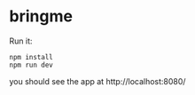 # bringme

Run it:

```
npm install
npm run dev
```

you should see the app at http://localhost:8080/
